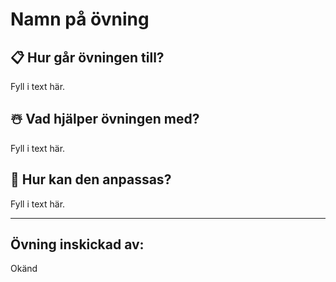 # Namn på övning

## 📋 Hur går övningen till?

Fyll i text här.

## ☃️ Vad hjälper övningen med?

Fyll i text här.

## 🔧 Hur kan den anpassas?

Fyll i text här.

---

## Övning inskickad av:
Okänd
